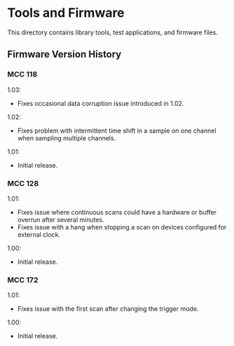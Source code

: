 # Tools and Firmware

This directory contains library tools, test applications, and firmware files.

## Firmware Version History

### MCC 118
1.03:
   - Fixes occasional data corruption issue introduced in 1.02.

1.02:
   - Fixes problem with intermittent time shift in a sample on one channel when
     sampling multiple channels.

1.01:
   - Initial release.

### MCC 128
1.01:
   - Fixes issue where continuous scans could have a hardware or buffer overrun after 
     several minutes.
   - Fixes issue with a hang when stopping a scan on devices configured for external clock.

1.00:
   - Initial release.

### MCC 172
1.01:
   - Fixes issue with the first scan after changing the trigger mode.

1.00:
   - Initial release.
